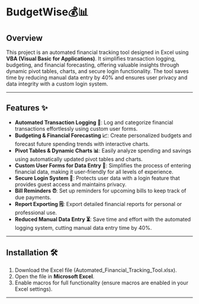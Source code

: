 # BudgetWise💰📊

## Overview
This project is an automated financial tracking tool designed in Excel using **VBA (Visual Basic for Applications)**. It simplifies transaction logging, budgeting, and financial forecasting, offering valuable insights through dynamic pivot tables, charts, and secure login functionality. The tool saves time by reducing manual data entry by 40% and ensures user privacy and data integrity with a custom login system.

---

## Features ✨

- **Automated Transaction Logging 📝**: Log and categorize financial transactions effortlessly using custom user forms.
- **Budgeting & Financial Forecasting 📈**: Create personalized budgets and forecast future spending trends with interactive charts.
- **Pivot Tables & Dynamic Charts 📊**: Easily analyze spending and savings using automatically updated pivot tables and charts.
- **Custom User Forms for Data Entry 📅**: Simplifies the process of entering financial data, making it user-friendly for all levels of experience.
- **Secure Login System 🔐**: Protects user data with a login feature that provides guest access and maintains privacy.
- **Bill Reminders ⏰**: Set up reminders for upcoming bills to keep track of due payments.
- **Report Exporting 🗒️**: Export detailed financial reports for personal or professional use.
- **Reduced Manual Data Entry ⏳**: Save time and effort with the automated logging system, cutting manual data entry time by 40%.

---

## Installation 🛠️

1. Download the Excel file (Automated_Financial_Tracking_Tool.xlsx).
2. Open the file in **Microsoft Excel**.
3. Enable macros for full functionality (ensure macros are enabled in your Excel settings).

---
